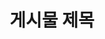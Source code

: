 ---
title: "게시물 제목"
tags: ["tag1", "tag2", "tag3"]
series: "시리즈 이름"
velog_url: "https://velog.io/@username/post-slug"
---